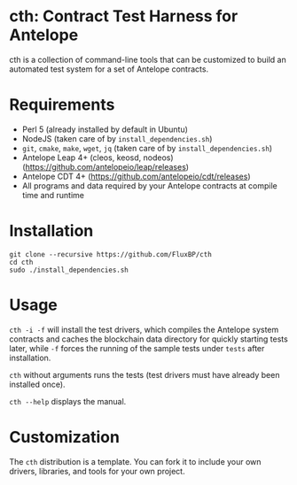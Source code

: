 # cth: Contract Test Harness for Antelope

cth is a collection of command-line tools that can be customized to build an automated test system for a set of Antelope contracts.

# Requirements

- Perl 5 (already installed by default in Ubuntu)
- NodeJS (taken care of by `install_dependencies.sh`)
- `git`, `cmake`, `make`, `wget`, `jq` (taken care of by `install_dependencies.sh`)
- Antelope Leap 4+ (cleos, keosd, nodeos) (https://github.com/antelopeio/leap/releases)
- Antelope CDT 4+ (https://github.com/antelopeio/cdt/releases)
- All programs and data required by your Antelope contracts at compile time and runtime

# Installation

```
git clone --recursive https://github.com/FluxBP/cth
cd cth
sudo ./install_dependencies.sh
```

# Usage

`cth -i -f` will install the test drivers, which compiles the Antelope system contracts and caches the blockchain data directory for quickly starting tests later, while `-f` forces the running of the sample tests under `tests` after installation.

`cth` without arguments runs the tests (test drivers must have already been installed once).

`cth --help` displays the manual.

# Customization

The `cth` distribution is a template. You can fork it to include your own drivers, libraries, and tools for your own project.
